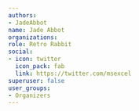 ```yaml
---
authors:
- JadeAbbot
name: Jade Abbot
organizations:
role: Retro Rabbit
social:
- icon: twitter
  icon_pack: fab
  link: https://twitter.com/msexcel
superuser: false
user_groups:
- Organizers
---
```



